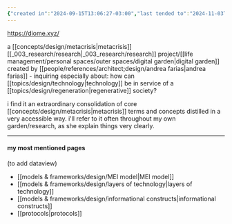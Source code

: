 ```yaml
---
{"created in":"2024-09-15T13:06:27-03:00","last tended to":"2024-11-03T15:37:41-03:00","tags":["metacrisis","research","digitalgardening","regeneration","technology","resource","project","🌱"],"relevancescore":96,"dg-publish":true,"notestage":["🌱"],"created":"2024-09-15T13:06:27.283-03:00","updated":"2025-04-05T14:55:05.508-03:00","permalink":"/projects-and-tools/projects/design/diome-xyz/","dgPassFrontmatter":true}
---
```


https://diome.xyz/

a [[concepts/design/metacrisis\|metacrisis]] [[_003_research/research\|_003_research/research]] project/[[life management/personal spaces/outer spaces/digital garden\|digital garden]] created by [[people/references/architect;design/andrea farias\|andrea farias]] - inquiring especially about: how can [[topics/design/technology\|technology]] be in service of a [[topics/design/regeneration\|regenerative]] society?

i find it an extraordinary consolidation of core [[concepts/design/metacrisis\|metacrisis]] terms and concepts distilled in a very accessible way. i'll refer to it often throughout my own garden/research, as she explain things very clearly.

---
#### my most mentioned pages

(to add dataview)
- [[models & frameworks/design/MEI model\|MEI model]]
- [[models & frameworks/design/layers of technology\|layers of technology]]
- [[models & frameworks/design/informational constructs\|informational constructs]]
- [[protocols\|protocols]]